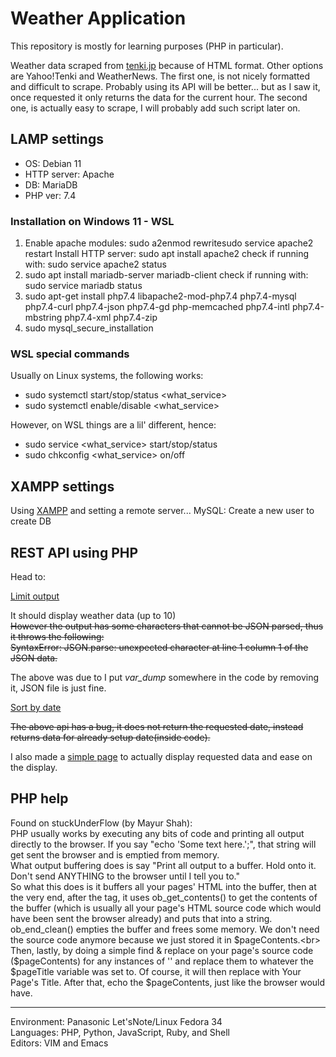 # Weather Application

This repository is mostly for learning purposes (PHP in particular).

Weather data scraped from [tenki.jp](www.tenki.jp) because of HTML format. Other options are Yahoo!Tenki and WeatherNews. The first one, is not nicely formatted and difficult to scrape. Probably using its API will be better... but as I saw it, once requested it only returns the data for the current hour. The second one, is actually easy to scrape, I will probably add such script later on.

## LAMP settings
- OS: Debian 11
- HTTP server: Apache
- DB: MariaDB
- PHP ver: 7.4

### Installation on Windows 11 - WSL 

1. Enable apache modules:
    sudo a2enmod rewritesudo service apache2 restart
    Install HTTP server:
    sudo apt install apache2
    check if running with: sudo service apache2 status
2. sudo apt install mariadb-server mariadb-client
    check if running with: sudo service mariadb status
3. sudo apt-get install php7.4 libapache2-mod-php7.4 php7.4-mysql php7.4-curl php7.4-json php7.4-gd php-memcached php7.4-intl php7.4-mbstring php7.4-xml php7.4-zip
4. sudo mysql_secure_installation

### WSL special commands
Usually on Linux systems, the following works:
- sudo systemctl start/stop/status <what_service>
- sudo systemctl enable/disable <what_service>

However, on WSL things are a lil' different, hence:
- sudo service <what_service> start/stop/status
- sudo chkconfig <what_service> on/off

## XAMPP settings
Using [XAMPP](https://www.apachefriends.org/) and setting a remote server...
MySQL: Create a new user to create DB

## REST API using PHP
Head to:<br>

[Limit output](http://webapp.physics/rest-api/index.php/datos/list?limit=10)

It should display weather data (up to 10)<br>
~~However the output has some characters that cannot be JSON parsed, thus it throws the following:<br>
SyntaxError: JSON.parse: unexpected character at line 1 column 1 of the JSON data.~~

The above was due to I put *var_dump* somewhere in the code by removing it, JSON file is just fine.

[Sort by date](http://webapp.physics/rest-api/index.php/datos/thisDate=2022-08-29)

~~The above api has a bug, it does not return the requested date, instead returns data for already setup date(inside code).~~


I also made a [simple page](http://webapp.physics/rest-api/get_data.php) to actually display requested data and ease on the display.

## PHP help
Found on stuckUnderFlow (by Mayur Shah):<br>
PHP usually works by executing any bits of code and printing all output directly to the browser. If you say "echo 'Some text here.';", that string will get sent the browser and is emptied from memory.<br>
What output buffering does is say "Print all output to a buffer. Hold onto it. Don't send ANYTHING to the browser until I tell you to."<br>
So what this does is it buffers all your pages' HTML into the buffer, then at the very end, after the tag, it uses ob_get_contents() to get the contents of the buffer (which is usually all your page's HTML source code which would have been sent the browser already) and puts that into a string.<br>
ob_end_clean() empties the buffer and frees some memory. We don't need the source code anymore because we just stored it in $pageContents.<br>
Then, lastly, by doing a simple find & replace on your page's source code ($pageContents) for any instances of '' and replace them to whatever the $pageTitle variable was set to. Of course, it will then replace <title><!--TITLE--></title> with Your Page's Title. After that, echo the $pageContents, just like the browser would have.

---
Environment: Panasonic Let'sNote/Linux Fedora 34<br>
Languages: PHP, Python, JavaScript, Ruby, and Shell<br>
Editors: VIM and Emacs
